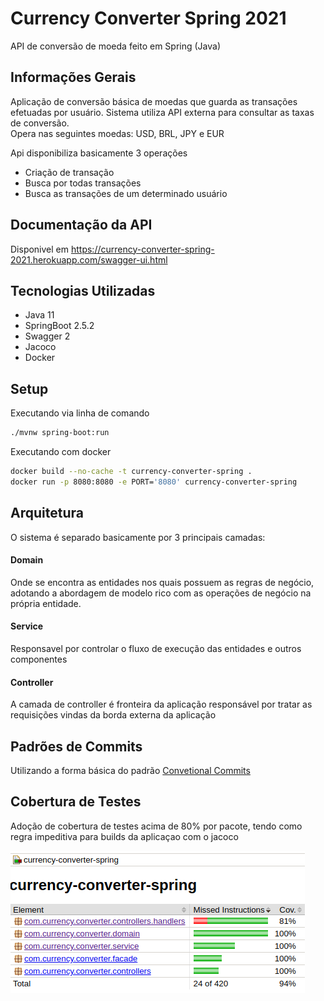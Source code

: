 # Currency Converter Spring 2021

API de conversão de moeda feito em Spring (Java)


## Informações Gerais

Aplicação de conversão básica de moedas que guarda as transações efetuadas por usuário.
Sistema utiliza API externa para consultar as taxas de conversão.  
Opera nas seguintes moedas: USD, BRL, JPY e EUR

Api disponibiliza basicamente 3 operações
- Criação de transação
- Busca por todas transações
- Busca as transações de um determinado usuário

## Documentação da API

Disponivel em https://currency-converter-spring-2021.herokuapp.com/swagger-ui.html

## Tecnologias Utilizadas

* Java 11
* SpringBoot 2.5.2
* Swagger 2
* Jacoco
* Docker

## Setup

Executando via linha de comando
~~~bash
./mvnw spring-boot:run
~~~
Executando com docker
~~~bash
docker build --no-cache -t currency-converter-spring . 
docker run -p 8080:8080 -e PORT='8080' currency-converter-spring
~~~

## Arquitetura

O sistema é separado basicamente por 3 principais camadas:

#### Domain
Onde se encontra as entidades nos quais possuem as regras de negócio, 
adotando a abordagem de modelo rico com as operações de negócio na própria entidade.
#### Service
Responsavel por controlar o fluxo de execução das entidades e outros componentes
#### Controller
A camada de controller é fronteira da aplicação responsável por tratar as requisições vindas da borda externa da aplicação

## Padrões de Commits

Utilizando a forma básica do padrão [Convetional Commits](https://www.conventionalcommits.org/en/v1.0.0/)

## Cobertura de Testes

Adoção de cobertura de testes acima de 80% por pacote,
 tendo como regra impeditiva para builds da aplicaçao com o jacoco
 
 ![Coverage](coverage.png)



